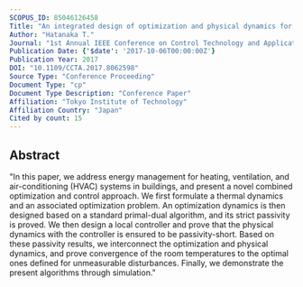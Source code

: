 ```yaml
---
SCOPUS_ID: 85046126458
Title: "An integrated design of optimization and physical dynamics for energy efficient buildings: A passivity approach"
Author: "Hatanaka T."
Journal: "1st Annual IEEE Conference on Control Technology and Applications, CCTA 2017"
Publication Date: {'$date': '2017-10-06T00:00:00Z'}
Publication Year: 2017
DOI: "10.1109/CCTA.2017.8062598"
Source Type: "Conference Proceeding"
Document Type: "cp"
Document Type Description: "Conference Paper"
Affiliation: "Tokyo Institute of Technology"
Affiliation Country: "Japan"
Cited by count: 15
---
```


## Abstract
"In this paper, we address energy management for heating, ventilation, and air-conditioning (HVAC) systems in buildings, and present a novel combined optimization and control approach. We first formulate a thermal dynamics and an associated optimization problem. An optimization dynamics is then designed based on a standard primal-dual algorithm, and its strict passivity is proved. We then design a local controller and prove that the physical dynamics with the controller is ensured to be passivity-short. Based on these passivity results, we interconnect the optimization and physical dynamics, and prove convergence of the room temperatures to the optimal ones defined for unmeasurable disturbances. Finally, we demonstrate the present algorithms through simulation."
